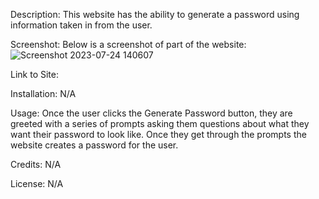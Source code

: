 Description: This website has the ability to generate a password using information taken in from the user.

Screenshot: Below is a screenshot of part of the website:![Screenshot 2023-07-24 140607](https://github.com/dfrazj/Password-Generator/assets/136766276/885c069a-4809-4af0-8ef8-8674daeea288)



Link to Site:

Installation: N/A

Usage: Once the user clicks the Generate Password button, they are greeted with a series of prompts asking them questions about what they want their password to look like. 
Once they get through the prompts the website creates a password for the user.

Credits: N/A

License: N/A
